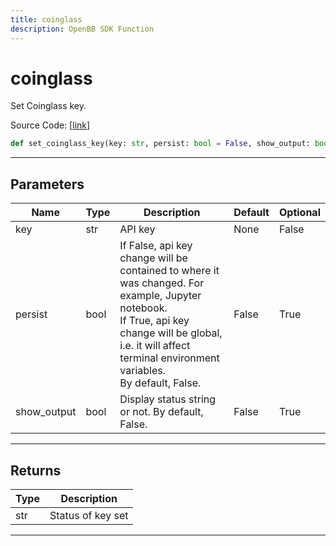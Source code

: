 ```yaml
---
title: coinglass
description: OpenBB SDK Function
---
```


# coinglass

Set Coinglass key.

Source Code: [[link](https://github.com/OpenBB-finance/OpenBBTerminal/tree/main/openbb_terminal/keys_model.py#L1703)]

```python
def set_coinglass_key(key: str, persist: bool = False, show_output: bool = False) -> str
```
---
## Parameters

| Name | Type | Description | Default | Optional |
| ---- | ---- | ----------- | ------- | -------- |
| key | str | API key | None | False |
| persist | bool | If False, api key change will be contained to where it was changed. For example, Jupyter notebook.<br/>If True, api key change will be global, i.e. it will affect terminal environment variables.<br/>By default, False. | False | True |
| show_output | bool | Display status string or not. By default, False. | False | True |

---
## Returns

| Type | Description |
| ---- | ----------- |
| str | Status of key set |

---
